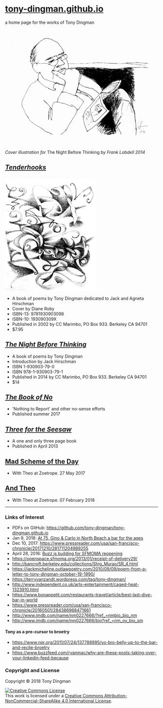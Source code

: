 # [tony-dingman.github.io]( https://tony-dingman.github.io/ )


a home page for the works of Tony Dingman

![2004-tony-dingman-by-frank-lobdell ]( 2004-tony-dingman-by-frank-lobdell.png )

_Cover illustration for_ The Night Before Thinking _by Frank Lobdell 2014_

## _[Tenderhooks]( tony-dingman-2002-tenderhooks.pdf )_

![]( tony-dingman-2002-tenderhooks-cover-small.png )

* A book of poems by Tony Dingman dedicated to Jack and Agneta Hirschman
* Cover by Diane Roby
* ISBN-13: 9781930903098
* ISBN-10: 193090309X
* Published in 2002 by CC Marimbo, PO Box 933. Berkeley CA 94701
* $7.95

## _[The Night Before Thinking]( tony-dingman-2014-the-night-before-thinking.pdf )_

* A book of poems by Tony Dingman
* Introduction by Jack Hirschman
* ISBN 1-930903-79-0
* ISBN 978-1-930903-79-1
* Published in 2014 by CC Marimbo, PO Box 933. Berkeley CA 94701
* $14


## _[The Book of No]( tony-dingman-2017-the-book-of-no.pdf )_

* 'Nothing to Report' and other no-sense efforts
* Published summer 2017


## _[Three for the Seesaw]( tony-dingman-2013-three-for-the-seesaw.pdf )_

* A one and only three page book
* Published in April 2013


## [Mad Scheme of the Day]( tony-ding-mad-scheme-of-the-day.pdf )

* With Theo at Zoetrope. 27 May 2017

## [And Theo]( tony-dingman-2018-02-07-and-theo.pdf )

* With Theo at Zoetrope. 07 February 2018


***

### Links of Interest

* PDFs on GitHub: <https://github.com/tony-dingman/tony-dingman.github.io>
* Jan 9, 2018: [At 75, Gino & Carlo in North Beach a bar for the ages]( https://www.sfchronicle.com/style/article/At-75-Gino-Carlo-in-North-Beach-a-bar-for-the-12485088.php )
* Dec 10, 2017: <https://www.pressreader.com/usa/san-francisco-chronicle/20171210/281711204989255>
* April 28, 2016: [Buzz is building for SFMOMA reopening]( http://www.sfchronicle.com/style/article/Buzz-is-building-for-SFMOMA-reopening-7382459.php )
* <https://openspace.sfmoma.org/2013/01/receipt-of-delivery29/>
* <http://bancroft.berkeley.edu/collections/Shig_Murao/SR_4.html>
* <https://jackmicheline.outlawpoetry.com/2010/09/09/poem-from-a-letter-to-tony-dingman-october-19-1990/>
* <https://terryvanzandt.wordpress.com/tag/tony-dingman/>
* <http://www.independent.co.uk/arts-entertainment/caged-heat-1323910.html>
* <https://www.bonappetit.com/restaurants-travel/article/best-last-dive-bar-in-world>
* <https://www.pressreader.com/usa/san-francisco-chronicle/20160501/284386968471661>
* <http://www.imdb.com/name/nm0227666/?ref_=nmbio_bio_nm>
* <http://www.imdb.com/name/nm0227666/bio?ref_=nm_ov_bio_sm>

#### Tony as a pre-cursor to broetry

* <https://www.npr.org/2011/07/24/137788995/yo-bro-belly-up-to-the-bar-and-recite-broetry>
* <https://www.buzzfeed.com/ryanmac/why-are-these-posts-taking-over-your-linkedin-feed-because>



### Copyright and License

Copyright &copy; 2018 Tony Dingman

<a rel="license" href="http://creativecommons.org/licenses/by-nc-sa/4.0/"><img alt="Creative Commons License" style="border-width:0" src="https://i.creativecommons.org/l/by-nc-sa/4.0/88x31.png" /></a><br />This work is licensed under a <a rel="license" href="http://creativecommons.org/licenses/by-nc-sa/4.0/">Creative Commons Attribution-NonCommercial-ShareAlike 4.0 International License</a>.
